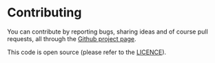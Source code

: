 # Contributing

You can contribute by reporting bugs, sharing ideas and of course pull requests,
all through the [Github project page](https://github.com/axllent/silverstripe-scss).

This code is open source (please refer to the [LICENCE](LICENCE)).
